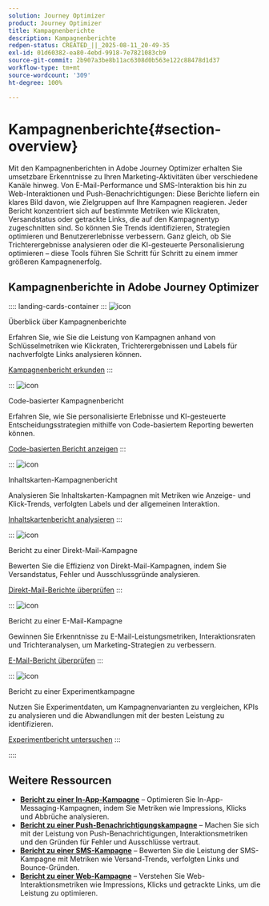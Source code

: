 ```yaml
---
solution: Journey Optimizer
product: Journey Optimizer
title: Kampagnenberichte
description: Kampagnenberichte
redpen-status: CREATED_||_2025-08-11_20-49-35
exl-id: 01d60382-ea80-4ebd-9918-7e7821083cb9
source-git-commit: 2b907a3be8b11ac6308d0b563e122c88478d1d37
workflow-type: tm+mt
source-wordcount: '309'
ht-degree: 100%

---
```


# Kampagnenberichte{#section-overview}

Mit den Kampagnenberichten in Adobe Journey Optimizer erhalten Sie umsetzbare Erkenntnisse zu Ihren Marketing-Aktivitäten über verschiedene Kanäle hinweg. Von E-Mail-Performance und SMS-Interaktion bis hin zu Web-Interaktionen und Push-Benachrichtigungen: Diese Berichte liefern ein klares Bild davon, wie Zielgruppen auf Ihre Kampagnen reagieren. Jeder Bericht konzentriert sich auf bestimmte Metriken wie Klickraten, Versandstatus oder getrackte Links, die auf den Kampagnentyp zugeschnitten sind. So können Sie Trends identifizieren, Strategien optimieren und Benutzererlebnisse verbessern. Ganz gleich, ob Sie Trichterergebnisse analysieren oder die KI-gesteuerte Personalisierung optimieren – diese Tools führen Sie Schritt für Schritt zu einem immer größeren Kampagnenerfolg.

## Kampagnenberichte in Adobe Journey Optimizer

:::: landing-cards-container
:::
![icon](https://cdn.experienceleague.adobe.com/icons/chart-line.svg?lang=de)

Überblick über Kampagnenberichte

Erfahren Sie, wie Sie die Leistung von Kampagnen anhand von Schlüsselmetriken wie Klickraten, Trichterergebnissen und Labels für nachverfolgte Links analysieren können.

[Kampagnenbericht erkunden](../using/reports/campaign-global-report-cja.md)
:::

:::
![icon](https://cdn.experienceleague.adobe.com/icons/code-branch.svg?lang=de)

Code-basierter Kampagnenbericht

Erfahren Sie, wie Sie personalisierte Erlebnisse und KI-gesteuerte Entscheidungsstrategien mithilfe von Code-basiertem Reporting bewerten können.

[Code-basierten Bericht anzeigen](../using/reports/campaign-global-report-cja-code.md)
:::

:::
![icon](https://cdn.experienceleague.adobe.com/icons/list-check.svg?lang=de)

Inhaltskarten-Kampagnenbericht

Analysieren Sie Inhaltskarten-Kampagnen mit Metriken wie Anzeige- und Klick-Trends, verfolgten Labels und der allgemeinen Interaktion.

[Inhaltskartenbericht analysieren](../using/reports/campaign-global-report-cja-content.md)
:::

:::
![icon](https://cdn.experienceleague.adobe.com/icons/envelope.svg?lang=de)

Bericht zu einer Direkt-Mail-Kampagne

Bewerten Sie die Effizienz von Direkt-Mail-Kampagnen, indem Sie Versandstatus, Fehler und Ausschlussgründe analysieren.

[Direkt-Mail-Berichte überprüfen](../using/reports/campaign-global-report-cja-direct.md)
:::

:::
![icon](https://cdn.experienceleague.adobe.com/icons/envelope-open-text.svg?lang=de)

Bericht zu einer E-Mail-Kampagne

Gewinnen Sie Erkenntnisse zu E-Mail-Leistungsmetriken, Interaktionsraten und Trichteranalysen, um Marketing-Strategien zu verbessern.

[E-Mail-Bericht überprüfen](../using/reports/campaign-global-report-cja-email.md)
:::

:::
![icon](https://cdn.experienceleague.adobe.com/icons/vial.svg?lang=de)

Bericht zu einer Experimentkampagne

Nutzen Sie Experimentdaten, um Kampagnenvarianten zu vergleichen, KPIs zu analysieren und die Abwandlungen mit der besten Leistung zu identifizieren.

[Experimentbericht untersuchen](../using/reports/campaign-global-report-cja-experimentation.md)
:::

::::


## Weitere Ressourcen

- **[Bericht zu einer In-App-Kampagne](../using/reports/campaign-global-report-cja-inapp.md)** – Optimieren Sie In-App-Messaging-Kampagnen, indem Sie Metriken wie Impressions, Klicks und Abbrüche analysieren.
- **[Bericht zu einer Push-Benachrichtigungskampagne](../using/reports/campaign-global-report-cja-push.md)** – Machen Sie sich mit der Leistung von Push-Benachrichtigungen, Interaktionsmetriken und den Gründen für Fehler und Ausschlüsse vertraut.
- **[Bericht zu einer SMS-Kampagne](../using/reports/campaign-global-report-cja-sms.md)** – Bewerten Sie die Leistung der SMS-Kampagne mit Metriken wie Versand-Trends, verfolgten Links und Bounce-Gründen.
- **[Bericht zu einer Web-Kampagne](../using/reports/campaign-global-report-cja-web.md)** – Verstehen Sie Web-Interaktionsmetriken wie Impressions, Klicks und getrackte Links, um die Leistung zu optimieren.
